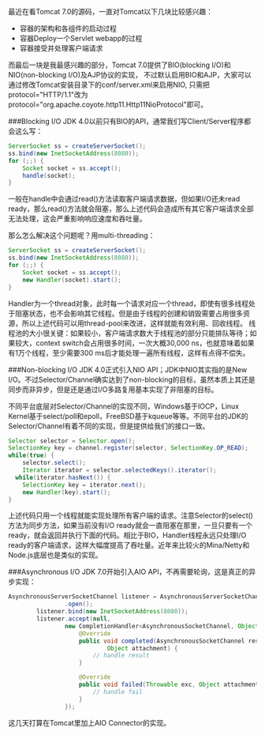 最近在看Tomcat 7.0的源码，一直对Tomcat以下几块比较感兴趣：
- 容器的架构和各组件的启动过程
- 容器Deploy一个Servlet webapp的过程
- 容器接受并处理客户端请求

而最后一块是我最感兴趣的部分，Tomcat 7.0提供了BIO(blocking I/O)和NIO(non-blocking I/O)及AJP协议的实现，
不过默认启用BIO和AJP，大家可以通过修改Tomcat安装目录下的conf/server.xml来启用NIO,
只需把protocol="HTTP/1.1"改为protocol="org.apache.coyote.http11.Http11NioProtocol"即可。

###Blocking I/O
JDK 4.0以前只有BIO的API，通常我们写Client/Server程序都会这么写：

```Java
ServerSocket ss = createServerSocket();
ss.bind(new InetSocketAddress(8080));
for (;;) {
	Socket socket = ss.accept();
	handle(socket);
}
```
一般在handle中会通过read()方法读取客户端请求数据，但如果I/O还未read ready，那么read()方法就会阻塞，那么上述代码会造成所有其它客户端请求全部无法处理，这会严重影响响应速度和吞吐量。

那么怎么解决这个问题呢？用multi-threading：
```Java
ServerSocket ss = createServerSocket();
ss.bind(new InetSocketAddress(8080));
for (;;) {
	Socket socket = ss.accept();
	new Handler(socket).start();
}
```
Handler为一个thread对象，此时每一个请求对应一个thread，即使有很多线程处于阻塞状态，也不会影响其它线程。但是由于线程的创建和销毁需要占用很多资源，所以上述代码可以用thread-pool来改进，这样就能有效利用、回收线程。
线程池的大小很关键：如果较小，客户端请求数大于线程池的部分只能排队等待；如果较大，context switch会占用很多时间，一次大概30,000 ns，也就意味着如果有1万个线程，至少需要300 ms后才能处理一遍所有线程，这样有点得不偿失。

###Non-blocking I/O
JDK 4.0正式引入NIO API；JDK中NIO其实指的是New I/O。不过Selector/Channel确实达到了non-blocking的目标，虽然本质上其还是同步而非异步，但是还是通过I/O多路复用基本实现了非阻塞的目标。

不同平台底层对Selector/Channel的实现不同，Windows基于IOCP，Linux Kernel基于select/poll和epoll，FreeBSD基于kqueue等等。不同平台的JDK的Selector/Channel有着不同的实现，但是提供给我们的接口一致。

```Java
Selector selector = Selector.open();
SelectionKey key = channel.register(selector, SelectionKey.OP_READ);
while(true) {
	selector.select();
	Iterator iterator = selector.selectedKeys().iterator();
  while(iterator.hasNext()) {
    SelectionKey key = iterator.next();
	new Handler(key).start();
}
```
上述代码只用一个线程就能实现处理所有客户端的请求。注意Selector的select()方法为同步方法，如果当前没有I/O ready就会一直阻塞在那里，一旦只要有一个ready，就会返回并执行下面的代码。相比于BIO，Handler线程永远只处理I/O ready的客户端请求，这样大幅度提高了吞吐量。近年来比较火的Mina/Netty和Node.js底层也是类似的实现。

###Asynchronous I/O
JDK 7.0开始引入AIO API，不再需要轮询，这是真正的异步实现：
```Java
AsynchronousServerSocketChannel listener = AsynchronousServerSocketChannel
				.open();
		listener.bind(new InetSocketAddress(8080));
		listener.accept(null,
				new CompletionHandler<AsynchronousSocketChannel, Object>() {
					@Override
					public void completed(AsynchronousSocketChannel result,
							Object attachment) {
						// handle result
					}

					@Override
					public void failed(Throwable exc, Object attachment) {
						// handle fail
					}
				});
```

这几天打算在Tomcat里加上AIO Connector的实现。
